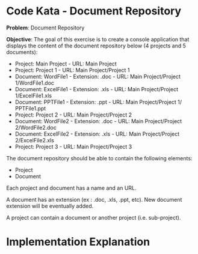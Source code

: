 # Code Kata - Document Repository

**Problem**: Document Repository

**Objective**: The goal of this exercise is to create a console application that displays the content of the document
repository below (4 projects and 5 documents):  

*  Project: Main Project - URL: Main Project  
*  Project: Project 1 - URL: Main Project/Project 1
*  Document: WordFile1 - Extension: .doc - URL: Main Project/Project 1/WordFile1.doc
*  Document: ExcelFile1 - Extension: .xls - URL: Main Project/Project 1/ExcelFile1.xls
*  Document: PPTFile1 - Extension: .ppt - URL: Main Project/Project 1/ PPTFile1.ppt
*  Project: Project 2 - URL: Main Project/Project 2
*  Document: WordFile2 - Extension: .doc - URL: Main Project/Project 2/WordFile2.doc
*  Document: ExcelFile2 - Extension: .xls - URL: Main Project/Project 2/ExcelFile2.xls
*  Project: Project 3 - URL: Main Project/Project 3

The document repository should be able to contain the following elements:

*  Project
*  Document

Each project and document has a name and an URL.

A document has an extension (ex : .doc, .xls, .ppt, etc). New document extension will be eventually
added.

A project can contain a document or another project (i.e. sub-project).

# Implementation Explanation
